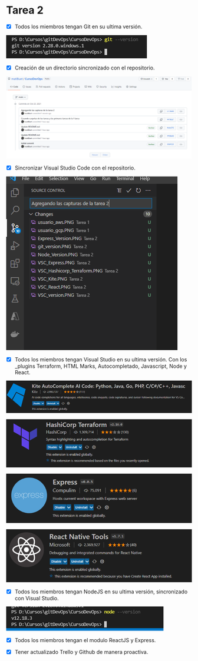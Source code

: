 # Tarea 2

- [x]  Todos los miembros tengan Git en su ultima versión.

![git_version.PNG](git_version.PNG)

- [x]  Creación de un directorio sincronizado con el repositorio.

![GitHub_Push.PNG](GitHub_Push.PNG)

- [x]  Sincronizar Visual Studio Code con el repositorio.

![VSC_Commits.PNG](VSC_Commits.PNG)

- [x]  Todos los miembros tengan Visual Studio en su ultima versión. Con los _plugins Terraform, HTML Marks, Autocompletado, Javascript, Node y React.

![VSC_Kite.PNG](VSC_Kite.PNG)

![VSC_Hashicorp_Terraform.PNG](VSC_Hashicorp_Terraform.PNG)

![VSC_Express.PNG](VSC_Express.PNG)

![VSC_React.PNG](VSC_React.PNG)

- [x]  Todos los miembros tengan NodeJS en su ultima versión, sincronizado con Visual Studio.

![Node_Version.PNG](Node_Version.PNG)

- [x]  Todos los miembros tengan el modulo ReactJS y Express.

- [x]  Tener actualizado Trello y Github de manera proactiva.
